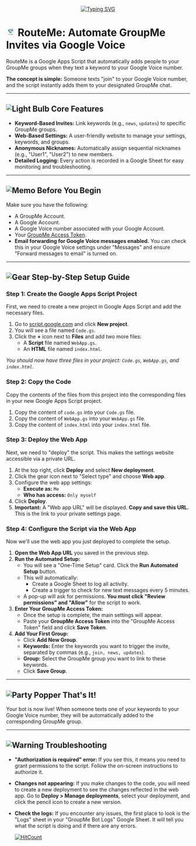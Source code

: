 <p align="center"><a href="https://git.io/typing-svg"><img src="https://readme-typing-svg.demolab.com?font=Montserrat&weight=800&size=25&pause=1000&color=1766FA&background=1766FA00&center=true&vCenter=true&width=700&lines=RouteMe;Automate+GroupMe+Invites+via+Google+Voice" alt="Typing SVG" /></a></p>

# <img src="https://github.com/Dev-in-the-BM/RouteMe/blob/main/RouteMe.png?raw=true" alt="Rocket" width="25" height="25" /> RouteMe: Automate GroupMe Invites via Google Voice

RouteMe is a Google Apps Script that automatically adds people to your GroupMe groups when they text a keyword to your Google Voice number.

**The concept is simple:** Someone texts "join" to your Google Voice number, and the script instantly adds them to your designated GroupMe chat.

---

## <img src="https://raw.githubusercontent.com/Tarikul-Islam-Anik/Microsoft-Teams-Animated-Emojis/master/Emojis/Objects/Light%20Bulb.png" alt="Light Bulb" width="25" height="25" /> Core Features

* **Keyword-Based Invites:** Link keywords (e.g., `news`, `updates`) to specific GroupMe groups.
* **Web-Based Settings:** A user-friendly website to manage your settings, keywords, and groups.
* **Anonymous Nicknames:** Automatically assign sequential nicknames (e.g., "User1", "User2") to new members.
* **Detailed Logging:** Every action is recorded in a Google Sheet for easy monitoring and troubleshooting.

---

## <img src="https://raw.githubusercontent.com/Tarikul-Islam-Anik/Animated-Fluent-Emojis/master/Emojis/Objects/Memo.png" alt="Memo" width="25" height="25" /> Before You Begin

Make sure you have the following:

* A GroupMe Account.
* A Google Account.
* A Google Voice number associated with your Google Account.
* Your [GroupMe Access Token](https://dev.groupme.com/applications).
* **Email forwarding for Google Voice messages enabled.** You can check this in your Google Voice settings under "Messages" and ensure "Forward messages to email" is turned on.

---

## <img src="https://raw.githubusercontent.com/Tarikul-Islam-Anik/Microsoft-Teams-Animated-Emojis/master/Emojis/Objects/Gear.png" alt="Gear" width="25" height="25" /> Step-by-Step Setup Guide

### Step 1: Create the Google Apps Script Project

First, we need to create a new project in Google Apps Script and add the necessary files.

1. Go to [script.google.com](https://script.google.com/home/start) and click **New project**.
2. You will see a file named `Code.gs`.
3. Click the **+** icon next to **Files** and add two more files:
   * A **Script** file named `WebApp.gs`.
   * An **HTML** file named `index.html`.

*You should now have three files in your project: `Code.gs`, `WebApp.gs`, and `index.html`.*

### Step 2: Copy the Code

Copy the contents of the files from this project into the corresponding files in your new Google Apps Script project.

1. Copy the content of `code.gs` into your `Code.gs` file.
2. Copy the content of `WebApp.gs` into your `WebApp.gs` file.
3. Copy the content of `index.html` into your `index.html` file.

### Step 3: Deploy the Web App

Next, we need to "deploy" the script. This makes the settings website accessible via a private URL.

1. At the top right, click **Deploy** and select **New deployment**.
2. Click the gear icon next to "Select type" and choose **Web app**.
3. Configure the web app settings:
   * **Execute as:** `Me`
   * **Who has access:** `Only myself`
4. Click **Deploy**.
5. **Important:** A "Web app URL" will be displayed. **Copy and save this URL.** This is the link to your private settings page.

### Step 4: Configure the Script via the Web App

Now we'll use the web app you just deployed to complete the setup.

1. **Open the Web App URL** you saved in the previous step.
2. **Run the Automated Setup:**
   * You will see a "One-Time Setup" card. Click the **Run Automated Setup** button.
   * This will automatically:
     * Create a Google Sheet to log all activity.
     * Create a trigger to check for new text messages every 5 minutes.
   * A pop-up will ask for permissions. **You must click "Review permissions" and "Allow"** for the script to work.
3. **Enter Your GroupMe Access Token:**
   * Once the setup is complete, the main settings will appear.
   * Paste your **GroupMe Access Token** into the "GroupMe Access Token" field and click **Save Token**.
4. **Add Your First Group:**
   * Click **Add New Group**.
   * **Keywords:** Enter the keywords you want to trigger the invite, separated by commas (e.g., `join, news, updates`).
   * **Group:** Select the GroupMe group you want to link to these keywords.
   * Click **Save Group**.

---

## <img src="https://raw.githubusercontent.com/Tarikul-Islam-Anik/Microsoft-Teams-Animated-Emojis/master/Emojis/Activities/Party%20Popper.png" alt="Party Popper" width="25" height="25" /> That's It!

Your bot is now live! When someone texts one of your keywords to your Google Voice number, they will be automatically added to the corresponding GroupMe group.

---

## <img src="https://raw.githubusercontent.com/Tarikul-Islam-Anik/Animated-Fluent-Emojis/master/Emojis/Symbols/Warning.png" alt="Warning" width="25" height="25" /> Troubleshooting

* **"Authorization is required" error:** If you see this, it means you need to grant permissions to the script. Follow the on-screen instructions to authorize it.
* **Changes not appearing:** If you make changes to the code, you will need to create a new deployment to see the changes reflected in the web app. Go to **Deploy > Manage deployments**, select your deployment, and click the pencil icon to create a new version.
* **Check the logs:** If you encounter any issues, the first place to look is the "Logs" sheet in your "GroupMe Bot Logs" Google Sheet. It will tell you what the script is doing and if there are any errors.
  
  
  
  [![HitCount](https://hits.dwyl.com/dev-in-the-bm/routeme.svg?style=flat-square&show=unique)](http://hits.dwyl.com/dev-in-the-bm/routeme)


